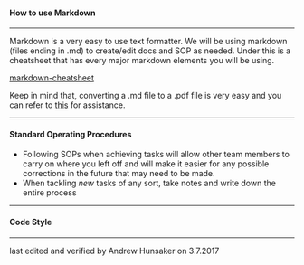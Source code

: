 #### How to use Markdown
---
Markdown is a very easy to use text formatter. We will be using markdown (files ending in .md) to create/edit docs and SOP as needed. Under this is a cheatsheet that has every major markdown elements you will be using.

[markdown-cheatsheet](https://github.com/adam-p/markdown-here/wiki/Markdown-Cheatsheet#links
)

Keep in mind that, converting a .md file to a .pdf file is very easy and you can refer to
[this](Markdown_to_PDF072017.md) for assistance.


---
#### Standard Operating Procedures
* Following SOPs when achieving tasks will allow other team members to carry on where you left off and will make it easier for any possible corrections in the future that may need to be made.
* When tackling _new_ tasks of any sort, take notes and write down the entire process



---
#### Code Style

---
last edited and verified by Andrew Hunsaker on 3.7.2017

